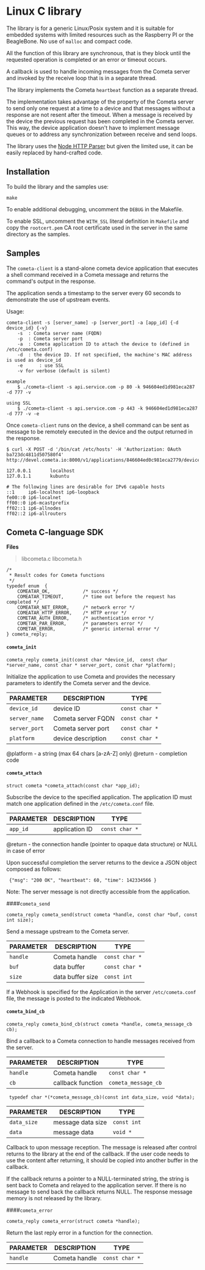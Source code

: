 Linux C library
==================

The library is for a generic Linux/Posix system and it is suitable for embedded systems with limited resources such as the Raspberry PI or the BeagleBone. No use of `malloc` and compact code.

All the function of this library are synchronous, that is they block until the requested operation is completed or an error or timeout occurs. 

A callback is used to handle incoming messages from the Cometa server and invoked by the receive loop that is in a separate thread.

The library implements the Cometa `heartbeat` function as a separate thread.

The implementation takes advantage of the property of the Cometa server to send only one request at a time to a device and that messages without a response are not resent after the timeout. When a message is received by the device the previous request has been completed in the Cometa server. This way, the device application doesn't have to implement message queues or to address any synchronization between receive and send loops.

The library uses the [Node HTTP Parser](https://github.com/joyent/http-parser) but given the limited use, it can be easily replaced by hand-crafted code.

Installation
-------
To build the library and the samples use:

	make

To enable additional debugging, uncomment the `DEBUG` in the Makefile.

To enable SSL, uncomment the `WITH_SSL` literal definition in `Makefile` and copy the `rootcert.pem` CA root certificate used in the server in the same directory as the samples.

Samples
-------

The `cometa-client` is a stand-alone cometa device application that executes a shell command received in a Cometa message and returns the command's output in the response.

The application sends a timestamp to the server every 60 seconds to demonstrate the use of upstream events.

Usage:

	cometa-client -s [server_name] -p [server_port] -a [app_id] {-d device_id} {-v}
		-s 	: Cometa server name (FQDN)
 		-p 	: Cometa server port
 		-a 	: Cometa application ID to attach the device to (defined in /etc/cometa.conf)
 		-d 	: the device ID. If not specified, the machine's MAC address is used as device_id
 		-e      : use SSL
 		-v for verbose (default is silent)
 
 	example 
 		$ ./cometa-client -s api.service.com -p 80 -k 946604ed1d981eca287 -d 777 -v
 		
	using SSL
		$ ./cometa-client -s api.service.com -p 443 -k 946604ed1d981eca287 -d 777 -v -e
		
Once `cometa-client` runs on the device, a shell command can be sent as message to be remotely executed in the device and the output returned in the response. 

	$ curl -X POST -d '/bin/cat /etc/hosts' -H 'Authorization: OAuth ba723dc4811d507580f4'  http://devel.cometa.io:8000/v1/applications/846604ed0c981eca2779/devices/777/send
	
	127.0.0.1       localhost 
	127.0.1.1       kubuntu 

	# The following lines are desirable for IPv6 capable hosts 
	::1     ip6-localhost ip6-loopback 
	fe00::0 ip6-localnet 
	ff00::0 ip6-mcastprefix 
	ff02::1 ip6-allnodes 
	ff02::2 ip6-allrouters 

Cometa C-language SDK
--------

**Files**

>libcometa.c
libcometa.h

```
/* 
 * Result codes for Cometa functions 
 */
typedef enum  {
    COMEATAR_OK,			/* success */
	COMEATAR_TIMEOUT,		/* time out before the request has completed */
	COMEATAR_NET_ERROR,		/* network error */
	COMEATAR_HTTP_ERROR,	/* HTTP error */
	COMETAR_AUTH_ERROR,		/* authentication error */
	COMETAR_PAR_ERROR,		/* parameters error */
	COMETAR_ERROR,			/* generic internal error */
} cometa_reply;
```

#### `cometa_init`
```
cometa_reply cometa_init(const char *device_id,  const char *server_name, const char * server_port, const char *platform);
```
Initialize the application to use Cometa and provides the necessary parameters
 to identify the Cometa server and the device.
 
| PARAMETER             | DESCRIPTION        | TYPE           |
|-----------------------|--------------------|----------------|
| `device_id`  	| device ID          | `const char *` | 
| `server_name`    	| Cometa server FQDN | `const char *` |
| `server_port`		| Cometa server port | `const char *` |
| `platform`		| device description | `const char *` |

@platform - a string (max 64 chars [a-zA-Z] only) 
@return - completion code

#### `cometa_attach`
```
struct cometa *cometa_attach(const char *app_id);
``` 
 Subscribe the device to the specified application. The application ID must match one application defined in the `/etc/cometa.conf` file.

| PARAMETER                   | DESCRIPTION         | TYPE    
|-----------------------------|---------------------|---
|  `app_id`  	| application ID      | `const char *` 

 @return - the connection handle (pointer to opaque data structure) or NULL in case of error
 
 Upon successful completion the server returns to the device a  JSON object composed as follows: 
 ```
  {"msg": "200 OK", "heartbeat": 60, "time": 142334566 } 
 ```
Note: The server message is not directly accessible from the application.

####`cometa_send`
```
cometa_reply cometa_send(struct cometa *handle, const char *buf, const int size);

```
Send a message upstream to the Cometa server. 

| PARAMETER                   | DESCRIPTION               | TYPE    
|-------------------------------|-------------------------|---
|  `handle`  	| Cometa handle      | `const char *` 
|  `buf`  	| data buffer      | `const char *` 
|  `size`  	| data buffer size      | `const int` 
 If a Webhook is specified for the Application in the server `/etc/cometa.conf` file, the message is posted to the indicated Webhook.

#### `cometa_bind_cb`
```
cometa_reply cometa_bind_cb(struct cometa *handle, cometa_message_cb cb);

```
Bind a callback to a Cometa connection to handle messages received from the server. 

| PARAMETER                   | DESCRIPTION             | TYPE    
|-----------------------------|-------------------------|---
|  `handle`  	| Cometa handle      | `const char *` 
|  `cb`  	| callback function      | `cometa_message_cb` 
 
```
 typedef char *(*cometa_message_cb)(const int data_size, void *data);
```

| PARAMETER                   | DESCRIPTION             | TYPE    
|-----------------------------|-------------------------|---
|  `data_size`  	| message data size      | `const int` 
|  `data`  	| message data      | `void *`

Callback to upon message reception. The message is released after control returns to the library at the end of the callback. If the user code needs to use the content after returning, it should be copied into another buffer in the callback.
 
If the callback returns a pointer to a NULL-terminated string, the string is sent back to Cometa and relayed to the application server. If there is no message to send back the callback returns NULL. The response message memory is not released by the library.

####`cometa_error`
````
cometa_reply cometa_error(struct cometa *handle);
````
Return the last reply error in a function for the connection.

| PARAMETER                   | DESCRIPTION             | TYPE
|-----------------------------|-------------------------|---
|  `handle`  	| Cometa handle      | `const char *` 
 
